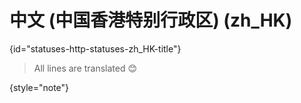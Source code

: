 # 中文 (中国香港特别行政区) (zh_HK)
{id="statuses-http-statuses-zh_HK-title"}



> All lines are translated 😊
>
{style="note"}

